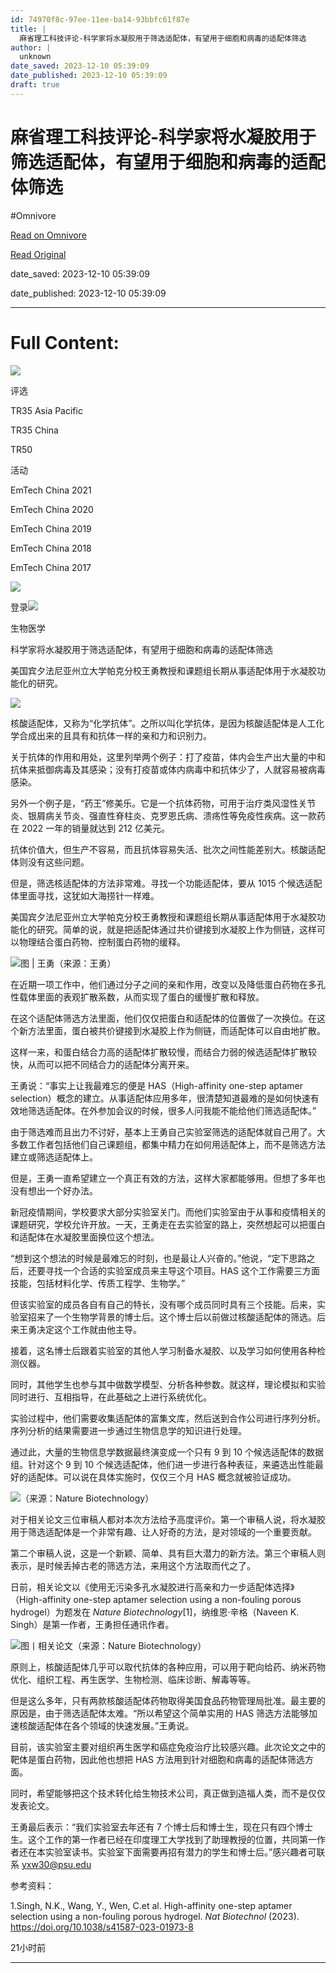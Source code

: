 ```yaml
---
id: 74970f8c-97ee-11ee-ba14-93bbfc61f87e
title: |
  麻省理工科技评论-科学家将水凝胶用于筛选适配体，有望用于细胞和病毒的适配体筛选
author: |
  unknown
date_saved: 2023-12-10 05:39:09
date_published: 2023-12-10 05:39:09
draft: true
---
```


# 麻省理工科技评论-科学家将水凝胶用于筛选适配体，有望用于细胞和病毒的适配体筛选
#Omnivore

[Read on Omnivore](https://omnivore.app/me/-18c578fcbf0)

[Read Original](https://www.mittrchina.com/news/detail/12747)

date_saved: 2023-12-10 05:39:09

date_published: 2023-12-10 05:39:09

--- 

# Full Content: 

[![](https://proxy-prod.omnivore-image-cache.app/0x0,sMQVtcTRXZ0D_hHjoPN3tQYT9qj1oRxrChIi68ZPXytY/https://www.mittrchina.com/static/media/logo.61d59098.svg)](https://www.mittrchina.com/news)

评选

TR35 Asia Pacific

TR35 China

TR50

活动

EmTech China 2021

EmTech China 2020

EmTech China 2019

EmTech China 2018

EmTech China 2017

![](https://proxy-prod.omnivore-image-cache.app/0x0,snD_r5jXn78dddjXDE8499yD2UCBbb-qpGqsWwMG67yk/https://www.mittrchina.com/static/media/search.dcc84b00.svg)

登录![](https://proxy-prod.omnivore-image-cache.app/0x0,sBzrL_9fKpUUv3xxFMTkimY-EEtiliJMvwLCfkX2Gljo/https://www.mittrchina.com/static/media/arrows.4498368a.svg)

生物医学

科学家将水凝胶用于筛选适配体，有望用于细胞和病毒的适配体筛选

美国宾夕法尼亚州立大学帕克分校王勇教授和课题组长期从事适配体用于水凝胶功能化的研究。

![](https://proxy-prod.omnivore-image-cache.app/0x0,sOHtcgjQyTIr_sFl1nACOSdDUGPQFIVycKq33OeA7G_4/https://image.deeptechchina.com/article/2023121018374563726.png?imageView2/2/w/504/h/280)

核酸适配体，又称为“化学抗体”。之所以叫化学抗体，是因为核酸适配体是人工化学合成出来的且具有和抗体一样的亲和力和识别力。

关于抗体的作用和用处，这里列举两个例子：打了疫苗，体内会生产出大量的中和抗体来抵御病毒及其感染；没有打疫苗或体内病毒中和抗体少了，人就容易被病毒感染。

另外一个例子是，“药王”修美乐。它是一个抗体药物，可用于治疗类风湿性关节炎、银屑病关节炎、强直性脊柱炎、克罗恩氏病、溃疡性等免疫性疾病。这一款药在 2022 一年的销量就达到 212 亿美元。

抗体价值大，但生产不容易，而且抗体容易失活、批次之间性能差别大。核酸适配体则没有这些问题。

但是，筛选核适配体的方法非常难。寻找一个功能适配体，要从 1015 个候选适配体里面寻找，这犹如大海捞针一样难。

美国宾夕法尼亚州立大学帕克分校王勇教授和课题组长期从事适配体用于水凝胶功能化的研究。简单的说，就是把适配体通过共价键接到水凝胶上作为侧链，这样可以物理结合蛋白药物、控制蛋白药物的缓释。

![](https://proxy-prod.omnivore-image-cache.app/0x0,s0dRSsKNQPdkaH95nuqDtB9pdM8f3mh0JEba1Ytbn9cU/https://p3-sign.toutiaoimg.com/tos-cn-i-6w9my0ksvp/75573ec79b1b4263b272cb3d63f14c03~tplv-obj.image?lk3s=3de049d8&traceid=20231210183718B188DD61772437D07001&x-expires=2147483647&x-signature=rUU99ztpH5Q1z4t%2FczW6zbQZ3lw%3D)图 | 王勇（来源：王勇）

在近期一项工作中，他们通过分子之间的亲和作用，改变以及降低蛋白药物在多孔性载体里面的表观扩散系数，从而实现了蛋白的缓慢扩散和释放。

在这个适配体筛选方法里面，他们仅仅把蛋白和适配体的位置做了一次换位。在这个新方法里面，蛋白被共价键接到水凝胶上作为侧链，而适配体可以自由地扩散。

这样一来，和蛋白结合力高的适配体扩散较慢，而结合力弱的候选适配体扩散较快，从而可以把不同结合力的适配体分离开来。

王勇说：“事实上让我最难忘的便是 HAS（High-affinity one-step aptamer selection）概念的建立。从事适配体应用多年，很清楚知道最难的是如何快速有效地筛选适配体。在外参加会议的时候，很多人问我能不能给他们筛选适配体。”

由于筛选难而且出力不讨好，基本上王勇自己实验室筛选的适配体就自己用了。大多数工作者包括他们自己课题组，都集中精力在如何用适配体上，而不是筛选方法建立或筛选适配体上。

但是，王勇一直希望建立一个真正有效的方法，这样大家都能够用。但想了多年也没有想出一个好办法。

新冠疫情期间，学校要求大部分实验室关门。而他们实验室由于从事和疫情相关的课题研究，学校允许开放。一天，王勇走在去实验室的路上，突然想起可以把蛋白和适配体在水凝胶里面换位这个想法。

“想到这个想法的时候是最难忘的时刻，也是最让人兴奋的。”他说，“定下思路之后，还要寻找一个合适的实验室成员来主导这个项目。HAS 这个工作需要三方面技能，包括材料化学、传质工程学、生物学。”

但该实验室的成员各自有自己的特长，没有哪个成员同时具有三个技能。后来，实验室招来了一个生物学背景的博士后。这个博士后以前做过核酸适配体的筛选。后来王勇决定这个工作就由他主导。

接着，这名博士后跟着实验室的其他人学习制备水凝胶、以及学习如何使用各种检测仪器。

同时，其他学生也参与其中做数学模型、分析各种参数。就这样，理论模拟和实验同时进行、互相指导，在此基础之上进行系统优化。

实验过程中，他们需要收集适配体的富集文库，然后送到合作公司进行序列分析。序列分析的结果需要进一步通过生物信息学的知识进行处理。

通过此，大量的生物信息学数据最终演变成一个只有 9 到 10 个候选适配体的数据组。针对这个 9 到 10 个候选适配体，他们进一步进行各种表征，来遴选出性能最好的适配体。可以说在具体实施时，仅仅三个月 HAS 概念就被验证成功。

![](https://proxy-prod.omnivore-image-cache.app/0x0,sDTGrsuNCMmDUnbjfmsovqvxJaqqhtWD8EUU9HsJc1Js/https://p3-sign.toutiaoimg.com/tos-cn-i-6w9my0ksvp/833c8ec604bb46c9a7b206b4758b914c~tplv-obj.image?lk3s=3de049d8&traceid=20231210183718B188DD61772437D07001&x-expires=2147483647&x-signature=JEwyxazv4duzI7QywaoeYyfwZM0%3D)（来源：Nature Biotechnology）

对于相关论文三位审稿人都对本次方法给予高度评价。第一个审稿人说，将水凝胶用于筛选适配体是一个非常有趣、让人好奇的方法，是对领域的一个重要贡献。

第二个审稿人说，这是一个新颖、简单、具有巨大潜力的新方法。第三个审稿人则表示，是时候丢掉古老的筛选方法，来用这个方法取而代之了。

日前，相关论文以《使用无污染多孔水凝胶进行高亲和力一步适配体选择》（High-affinity one-step aptamer selection using a non-fouling porous hydrogel）为题发在 _Nature Biotechnology_\[1\]，纳维恩·辛格（Naveen K. Singh）是第一作者，王勇担任通讯作者。

![](https://proxy-prod.omnivore-image-cache.app/0x0,sqTyQkmt1fxeViUAuEJ_qC2vNbS_4xqtQ44YOABL5H2w/https://p3-sign.toutiaoimg.com/tos-cn-i-6w9my0ksvp/2852c72dcc9a432aa7f6e3ed18b95603~tplv-obj.image?lk3s=3de049d8&traceid=20231210183718B188DD61772437D07001&x-expires=2147483647&x-signature=vgRUg3nRgOCIVbPSjVLDs5T1Zo8%3D)图丨相关论文（来源：Nature Biotechnology）

原则上，核酸适配体几乎可以取代抗体的各种应用，可以用于靶向给药、纳米药物优化、组织工程、再生医学、生物检测、临床诊断、解毒等等。

但是这么多年，只有两款核酸适配体药物取得美国食品药物管理局批准。最主要的原因是，由于筛选适配体太难。“所以希望这个简单实用的 HAS 筛选方法能够加速核酸适配体在各个领域的快速发展。”王勇说。

目前，该实验室主要对组织再生医学和癌症免疫治疗比较感兴趣。此次论文之中的靶体是蛋白药物，因此他也想把 HAS 方法用到针对细胞和病毒的适配体筛选方面。

同时，希望能够把这个技术转化给生物技术公司，真正做到造福人类，而不是仅仅发表论文。

王勇最后表示：“我们实验室去年还有 7 个博士后和博士生，现在只有四个博士生。这个工作的第一作者已经在印度理工大学找到了助理教授的位置，共同第一作者还在本实验室读书。实验室下面需要再招有潜力的学生和博士后。”感兴趣者可联系 yxw30@psu.edu

参考资料：

1.Singh, N.K., Wang, Y., Wen, C.et al. High-affinity one-step aptamer selection using a non-fouling porous hydrogel. _Nat Biotechnol_ (2023). https://doi.org/10.1038/s41587-023-01973-8

21小时前

---


